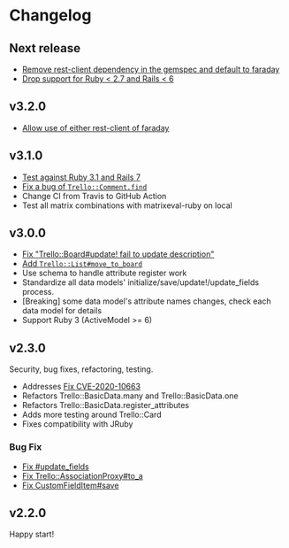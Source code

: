 # Changelog

## Next release

- [Remove rest-client dependency in the gemspec and default to faraday](https://github.com/jeremytregunna/ruby-trello/pull/308)
- [Drop support for Ruby < 2.7 and Rails < 6](https://github.com/jeremytregunna/ruby-trello/pull/310)

## v3.2.0

- [Allow use of either rest-client of faraday](https://github.com/jeremytregunna/ruby-trello/pull/307)

## v3.1.0

- [Test against Ruby 3.1 and Rails 7](https://github.com/jeremytregunna/ruby-trello/pull/304)
- [Fix a bug of `Trello::Comment.find`](https://github.com/jeremytregunna/ruby-trello/pull/302)
- Change CI from Travis to GitHub Action
- Test all matrix combinations with matrixeval-ruby on local

## v3.0.0

* [Fix "Trello::Board#update! fail to update description"](https://github.com/jeremytregunna/ruby-trello/pull/289)
* [Add `Trello::List#move_to_board`](https://github.com/jeremytregunna/ruby-trello/pull/297)
* Use schema to handle attribute register work
* Standardize all data models' initialize/save/update!/update_fields process.
* [Breaking] some data model's attribute names changes, check each data model for details
* Support Ruby 3 (ActiveModel >= 6)

## v2.3.0

Security, bug fixes, refactoring, testing.
* Addresses [Fix CVE-2020-10663](https://github.com/jeremytregunna/ruby-trello/pull/284)
* Refactors Trello::BasicData.many and Trello::BasicData.one
* Refactors Trello::BasicData.register_attributes
* Adds more testing around Trello::Card
* Fixes compatibility with JRuby

### Bug Fix

* [Fix #update_fields](https://github.com/jeremytregunna/ruby-trello/issues/272)
* [Fix Trello::AssociationProxy#to_a](https://github.com/jeremytregunna/ruby-trello/issues/274)
* [Fix CustomFieldItem#save](https://github.com/jeremytregunna/ruby-trello/pull/277)

## v2.2.0

Happy start!
